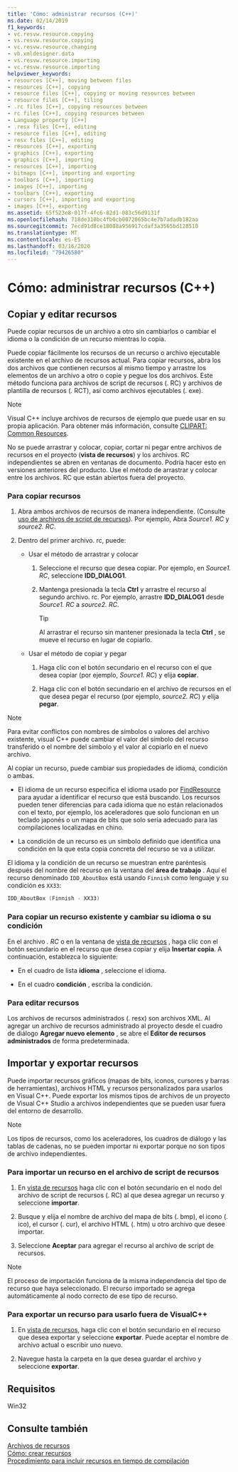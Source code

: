 ```yaml
---
title: 'Cómo: administrar recursos (C++)'
ms.date: 02/14/2019
f1_keywords:
- vc.resvw.resource.copying
- vs.resvw.resource.copying
- vc.resvw.resource.changing
- vb.xmldesigner.data
- vs.resvw.resource.importing
- vc.resvw.resource.importing
helpviewer_keywords:
- resources [C++], moving between files
- resources [C++], copying
- resource files [C++], copying or moving resources between
- resource files [C++], tiling
- .rc files [C++], copying resources between
- rc files [C++], copying resources between
- Language property [C++]
- .resx files [C++], editing
- resource files [C++], editing
- resx files [C++], editing
- resources [C++], exporting
- graphics [C++], exporting
- graphics [C++], importing
- resources [C++], importing
- bitmaps [C++], importing and exporting
- toolbars [C++], importing
- images [C++], importing
- toolbars [C++], exporting
- cursors [C++], importing and exporting
- images [C++], exporting
ms.assetid: 65f523e8-017f-4fc6-82d1-083c56d9131f
ms.openlocfilehash: 718de310bc4fb0cb0072065bc4e7b7adadb182aa
ms.sourcegitcommit: 7ecd91d8ce18088a956917cdaf3a3565bd128510
ms.translationtype: MT
ms.contentlocale: es-ES
ms.lasthandoff: 03/16/2020
ms.locfileid: "79426580"
---
```

# <a name="how-to-manage-resources-c"></a>Cómo: administrar recursos (C++)

## <a name="copy-and-edit-resources"></a>Copiar y editar recursos

Puede copiar recursos de un archivo a otro sin cambiarlos o cambiar el idioma o la condición de un recurso mientras lo copia.

Puede copiar fácilmente los recursos de un recurso o archivo ejecutable existente en el archivo de recursos actual. Para copiar recursos, abra los dos archivos que contienen recursos al mismo tiempo y arrastre los elementos de un archivo a otro o copie y pegue los dos archivos. Este método funciona para archivos de script de recursos (. RC) y archivos de plantilla de recursos (. RCT), así como archivos ejecutables (. exe).

> [!NOTE]
> Visual C++ incluye archivos de recursos de ejemplo que puede usar en su propia aplicación. Para obtener más información, consulte [CLIPART: Common Resources](https://github.com/Microsoft/VCSamples).

No se puede arrastrar y colocar, copiar, cortar ni pegar entre archivos de recursos en el proyecto (**vista de recursos**) y los archivos. RC independientes se abren en ventanas de documento. Podría hacer esto en versiones anteriores del producto. Use el método de arrastrar y colocar entre los archivos. RC que están abiertos fuera del proyecto.

### <a name="to-copy-resources"></a>Para copiar recursos

1. Abra ambos archivos de recursos de manera independiente. (Consulte [uso de archivos de script de recursos](how-to-create-a-resource-script-file.md#use-resource-script-files)). Por ejemplo, Abra *Source1. RC* y *source2. RC*.

1. Dentro del primer archivo. rc, puede:

   - Usar el método de arrastrar y colocar

      1. Seleccione el recurso que desea copiar. Por ejemplo, en *Source1. RC*, seleccione **IDD_DIALOG1**.

      1. Mantenga presionada la tecla **Ctrl** y arrastre el recurso al segundo archivo. rc. Por ejemplo, arrastre **IDD_DIALOG1** desde *Source1. RC* a *source2. RC*.

         > [!TIP]
         > Al arrastrar el recurso sin mantener presionada la tecla **Ctrl** , se mueve el recurso en lugar de copiarlo.

   - Usar el método de copiar y pegar

      1. Haga clic con el botón secundario en el recurso con el que desea copiar (por ejemplo, *Source1. RC*) y elija **copiar**.

      1. Haga clic con el botón secundario en el archivo de recursos en el que desea pegar el recurso (por ejemplo, *source2. RC*) y elija **pegar**.

> [!NOTE]
> Para evitar conflictos con nombres de símbolos o valores del archivo existente, visual C++ puede cambiar el valor del símbolo del recurso transferido o el nombre del símbolo y el valor al copiarlo en el nuevo archivo.

Al copiar un recurso, puede cambiar sus propiedades de idioma, condición o ambas.

- El idioma de un recurso especifica el idioma usado por [FindResource](/windows/win32/api/winbase/nf-winbase-findresourcea) para ayudar a identificar el recurso que está buscando. Los recursos pueden tener diferencias para cada idioma que no están relacionados con el texto, por ejemplo, los aceleradores que solo funcionan en un teclado japonés o un mapa de bits que solo sería adecuado para las compilaciones localizadas en chino.

- La condición de un recurso es un símbolo definido que identifica una condición en la que esta copia concreta del recurso se va a utilizar.

El idioma y la condición de un recurso se muestran entre paréntesis después del nombre del recurso en la ventana del **área de trabajo** . Aquí el recurso denominado `IDD_AboutBox` está usando `Finnish` como lenguaje y su condición es `XX33`:

```cpp
IDD_AboutBox (Finnish - XX33)
```

### <a name="to-copy-an-existing-resource-and-change-its-language-or-condition"></a>Para copiar un recurso existente y cambiar su idioma o su condición

En el archivo *. RC* o en la ventana de [vista de recursos](how-to-create-a-resource-script-file.md#create-resources) , haga clic con el botón secundario en el recurso que desea copiar y elija **Insertar copia**. A continuación, establezca lo siguiente:

- En el cuadro de lista **idioma** , seleccione el idioma.

- En el cuadro **condición** , escriba la condición.

### <a name="to-edit-resources"></a>Para editar recursos

Los archivos de recursos administrados (. resx) son archivos XML. Al agregar un archivo de recursos administrado al proyecto desde el cuadro de diálogo **Agregar nuevo elemento** , se abre el **Editor de recursos administrados** de forma predeterminada.

## <a name="import-and-export-resources"></a>Importar y exportar recursos

Puede importar recursos gráficos (mapas de bits, iconos, cursores y barras de herramientas), archivos HTML y recursos personalizados para usarlos en Visual C++. Puede exportar los mismos tipos de archivos de un proyecto de Visual C++ Studio a archivos independientes que se pueden usar fuera del entorno de desarrollo.

> [!NOTE]
> Los tipos de recursos, como los aceleradores, los cuadros de diálogo y las tablas de cadenas, no se pueden importar ni exportar porque no son tipos de archivo independientes.

### <a name="to-import-a-resource-into-the-resource-script-file"></a>Para importar un recurso en el archivo de script de recursos

1. En [vista de recursos](how-to-create-a-resource-script-file.md#create-resources) haga clic con el botón secundario en el nodo del archivo de script de recursos (. RC) al que desea agregar un recurso y seleccione **importar**.

1. Busque y elija el nombre de archivo del mapa de bits (. bmp), el icono (. ico), el cursor (. cur), el archivo HTML (. htm) u otro archivo que desee importar.

1. Seleccione **Aceptar** para agregar el recurso al archivo de script de recursos.

> [!NOTE]
> El proceso de importación funciona de la misma independencia del tipo de recurso que haya seleccionado. El recurso importado se agrega automáticamente al nodo correcto de ese tipo de recurso.

### <a name="to-export-a-resource-for-use-outside-of-visual-c"></a>Para exportar un recurso para usarlo fuera de VisualC++

1. En [vista de recursos](how-to-create-a-resource-script-file.md#create-resources), haga clic con el botón secundario en el recurso que desea exportar y seleccione **exportar**. Puede aceptar el nombre de archivo actual o escribir uno nuevo.

1. Navegue hasta la carpeta en la que desea guardar el archivo y seleccione **exportar**.

## <a name="requirements"></a>Requisitos

Win32

## <a name="see-also"></a>Consulte también

[Archivos de recursos](../windows/resource-files-visual-studio.md)<br/>
[Cómo: crear recursos](../windows/how-to-create-a-resource-script-file.md)<br/>
[Procedimiento para incluir recursos en tiempo de compilación](../windows/how-to-include-resources-at-compile-time.md)<br/>